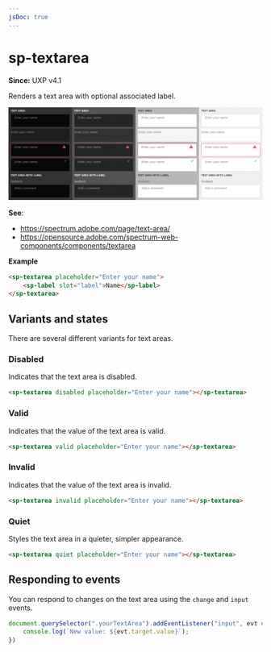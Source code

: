 ```yaml
---
jsDoc: true
---
```

# sp-textarea

**Since:** UXP v4.1

Renders a text area with optional associated label.

![Text areas](../../assets/sp-textarea.png)

**See**:
- https://spectrum.adobe.com/page/text-area/
- https://opensource.adobe.com/spectrum-web-components/components/textarea

**Example**

```html
<sp-textarea placeholder="Enter your name">
    <sp-label slot="label">Name</sp-label>
</sp-textarea>
```

## Variants and states

There are several different variants for text areas.

### Disabled

Indicates that the text area is disabled.

```html
<sp-textarea disabled placeholder="Enter your name"></sp-textarea>
```

### Valid

Indicates that the value of the text area is valid.

```html
<sp-textarea valid placeholder="Enter your name"></sp-textarea>
```

### Invalid

Indicates that the value of the text area is invalid.

```html
<sp-textarea invalid placeholder="Enter your name"></sp-textarea>
```

### Quiet

Styles the text area in a quieter, simpler appearance.

```html
<sp-textarea quiet placeholder="Enter your name"></sp-textarea>
```

## Responding to events

You can respond to changes on the text area using the `change` and `input` events.

```js
document.querySelector(".yourTextArea").addEventListener("input", evt => {
    console.log(`New value: ${evt.target.value}`);
})
```

